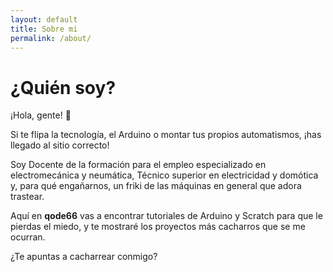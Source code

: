 ```yaml
---
layout: default
title: Sobre mi
permalink: /about/
---
```


<link rel="stylesheet" href="../assets/css/about.css">

<div class="about-image">
</div>

# ¿Quién soy?

¡Hola, gente! 👋 

Si te flipa la tecnología, el Arduino o montar tus propios automatismos, ¡has llegado al sitio correcto! 

Soy Docente de la formación para el empleo especializado en electromecánica y neumática, Técnico superior en electricidad y domótica y, para qué engañarnos, un friki de las máquinas en general que adora trastear. 

Aquí en **qode66** vas a encontrar tutoriales de Arduino y Scratch para que le pierdas el miedo, y te mostraré los proyectos más cacharros que se me ocurran.

¿Te apuntas a cacharrear conmigo?
